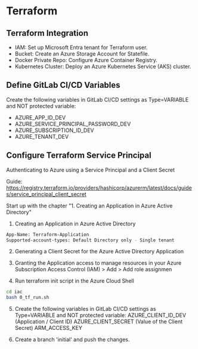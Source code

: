 # Terraform

## Terraform Integration
- IAM: Set up Microsoft Entra tenant for Terraform user.
- Bucket: Create an Azure Storage Account for Statefile.
- Docker Private Repo: Configure Azure Container Registry.
- Kubernetes Cluster: Deploy an Azure Kubernetes Service (AKS) cluster.

## <a name="cicd-variable"></a> Define GitLab CI/CD Variables
Create the following variables in GitLab CI/CD settings as Type=VARIABLE and NOT protected variable:
- AZURE_APP_ID_DEV
- AZURE_SERVICE_PRINCIPAL_PASSWORD_DEV
- AZURE_SUBSCRIPTION_ID_DEV
- AZURE_TENANT_DEV

## <a name="configure-service-principal"></a> Configure Terraform Service Principal
Authenticating to Azure using a Service Principal and a Client Secret 

Guide: https://registry.terraform.io/providers/hashicorp/azurerm/latest/docs/guides/service_principal_client_secret

Start up with the chapter "1. Creating an Application in Azure Active Directory"

1. Creating an Application in Azure Active Directory
```bash
App-Name: Terraform-Application
Supported-account-types: Default Directory only - Single tenant
```
2. Generating a Client Secret for the Azure Active Directory Application

3. Granting the Application access to manage resources in your Azure Subscription
Access Control (IAM) > Add > Add role assignmen

4. Run terraform init script in the Azure Cloud Shell
```bash
cd iac
bash 0_tf_run.sh
```

5. Create the following variables in GitLab CI/CD settings as Type=VARIABLE and NOT protected variable:
AZURE_CLIENT_ID_DEV (Application / Client ID)
AZURE_CLIENT_SECRET (Value of the Client Secret)
ARM_ACCESS_KEY

6. Create a branch 'initial' and push the changes.


